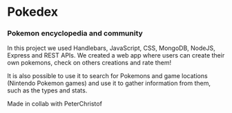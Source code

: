# Pokedex 
### Pokemon encyclopedia and community

In this project we used Handlebars, JavaScript, CSS, MongoDB, NodeJS, Express and REST APIs. We created a web app where users can create their own pokemons, check on others creations and rate them!

It is also possible to use it to search for Pokemons and game locations (Nintendo Pokemon games) and use it to gather information from them, such as the types and stats.

Made in collab with PeterChristof
